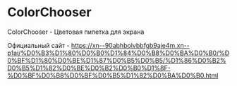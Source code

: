 # ColorChooser
ColorChooser - Цветовая пипетка для экрана

Официальный сайт - https://xn--90abhbolvbbfgb9aje4m.xn--p1ai/%D0%B3%D1%80%D0%B0%D1%84%D0%B8%D0%BA%D0%B0/%D0%BF%D1%80%D0%BE%D1%87%D0%B5%D0%B5/%D1%86%D0%B2%D0%B5%D1%82%D0%BE%D0%B2%D0%B0%D1%8F-%D0%BF%D0%B8%D0%BF%D0%B5%D1%82%D0%BA%D0%B0.html
